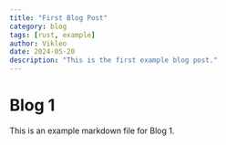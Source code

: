 ```yaml
---
title: "First Blog Post"
category: blog
tags: [rust, example]
author: Vikleo
date: 2024-05-20
description: "This is the first example blog post."
---
```

# Blog 1

This is an example markdown file for Blog 1. 